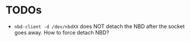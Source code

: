 # TODOs

- `nbd-client -d /dev/nbdXX` does NOT detach the NBD after the socket goes away.
  How to force detach NBD?

